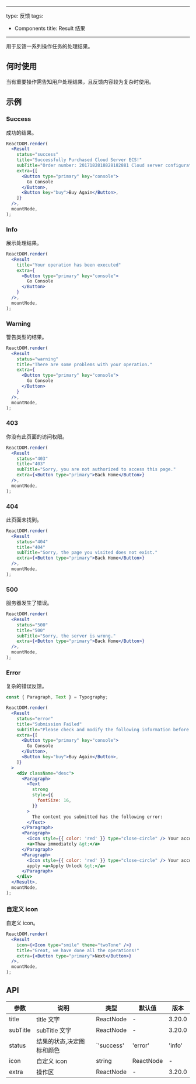 ---
type: 反馈
tags:
  - Components
title: Result 结果
------

用于反馈一系列操作任务的处理结果。

## 何时使用

当有重要操作需告知用户处理结果，且反馈内容较为复杂时使用。

## 示例

### Success

成功的结果。

```jsx live
ReactDOM.render(
  <Result
    status="success"
    title="Successfully Purchased Cloud Server ECS!"
    subTitle="Order number: 2017182818828182881 Cloud server configuration takes 1-5 minutes, please wait."
    extra={[
      <Button type="primary" key="console">
        Go Console
      </Button>,
      <Button key="buy">Buy Again</Button>,
    ]}
  />,
  mountNode,
);
```

### Info

展示处理结果。

```jsx live
ReactDOM.render(
  <Result
    title="Your operation has been executed"
    extra={
      <Button type="primary" key="console">
        Go Console
      </Button>
    }
  />,
  mountNode,
);
```

### Warning

警告类型的结果。

```jsx live
ReactDOM.render(
  <Result
    status="warning"
    title="There are some problems with your operation."
    extra={
      <Button type="primary" key="console">
        Go Console
      </Button>
    }
  />,
  mountNode,
);
```

### 403

你没有此页面的访问权限。

```jsx live
ReactDOM.render(
  <Result
    status="403"
    title="403"
    subTitle="Sorry, you are not authorized to access this page."
    extra={<Button type="primary">Back Home</Button>}
  />,
  mountNode,
);
```

### 404

此页面未找到。

```jsx live
ReactDOM.render(
  <Result
    status="404"
    title="404"
    subTitle="Sorry, the page you visited does not exist."
    extra={<Button type="primary">Back Home</Button>}
  />,
  mountNode,
);
```

### 500

服务器发生了错误。

```jsx live
ReactDOM.render(
  <Result
    status="500"
    title="500"
    subTitle="Sorry, the server is wrong."
    extra={<Button type="primary">Back Home</Button>}
  />,
  mountNode,
);
```

### Error

复杂的错误反馈。

```jsx live
const { Paragraph, Text } = Typography;

ReactDOM.render(
  <Result
    status="error"
    title="Submission Failed"
    subTitle="Please check and modify the following information before resubmitting."
    extra={[
      <Button type="primary" key="console">
        Go Console
      </Button>,
      <Button key="buy">Buy Again</Button>,
    ]}
  >
    <div className="desc">
      <Paragraph>
        <Text
          strong
          style={{
            fontSize: 16,
          }}
        >
          The content you submitted has the following error:
        </Text>
      </Paragraph>
      <Paragraph>
        <Icon style={{ color: 'red' }} type="close-circle" /> Your account has been frozen 
        <a>Thaw immediately &gt;</a>
      </Paragraph>
      <Paragraph>
        <Icon style={{ color: 'red' }} type="close-circle" /> Your account is not yet eligible to
        apply <a>Apply Unlock &gt;</a>
      </Paragraph>
    </div>
  </Result>,
  mountNode,
);
```

### 自定义 icon

自定义 icon。

```jsx live
ReactDOM.render(
  <Result
    icon={<Icon type="smile" theme="twoTone" />}
    title="Great, we have done all the operations!"
    extra={<Button type="primary">Next</Button>}
  />,
  mountNode,
);
```

## API

| 参数 | 说明 | 类型 | 默认值 | 版本 |
| --- | --- | --- | --- | --- |
| title | title 文字 | ReactNode | - | 3.20.0 |
| subTitle | subTitle 文字 | ReactNode | - | 3.20.0 |
| status | 结果的状态,决定图标和颜色 | `'success' | 'error' | 'info' | 'warning'| '404' | '403' | '500'` | 'info' | 3.20.0 |
| icon | 自定义 icon | string | ReactNode | - | 3.20.0 |
| extra | 操作区 | ReactNode | - | 3.20.0 |
